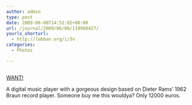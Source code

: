 ```yaml
---
author: admin
type: post
date: 2009-06-08T14:52:02+00:00
url: /journal/2009/06/08/119968427/
yourls_shorturl:
  - http://lobban.org/i/3v
categories:
  - Photos

---
```

<div class="figure">
  <img src="http://andy.lobban.org/photo/1280/119968427/1/n6SoNyvfPogujpq9zKOhRuPm" alt="" />
</div>

[WANT!][1]

A digital music player with a gorgeous design based on Dieter Rams&#8217; 1962 Braun record player. Someone buy me this wouldya? Only 12000 euros.

 [1]: http://www.bootleg-objects.com/objects_sound.htm#rebraun